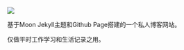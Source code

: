 
![](https://veinfu.github.io/assets/img/blog_index.png)

基于Moon Jekyll主题和Github Page搭建的一个私人博客网站。

仅做平时工作学习和生活记录之用。